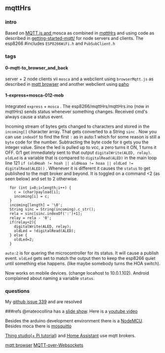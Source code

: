 ## mqttHrs
### intro
Based on <a href="https://github.com/mqttjs/MQTT.js">MQTT.js and <a href="https://github.com/mcollina/mosca"></a>mosca</a> as combined in <a href="https://github.com/arvindr21/mqttApp">mqttHrs</a> and using code as described in <a href="http://thejackalofjavascript.com/getting-started-mqtt/">getting-started-mqtt/</a> for node servers and clients. The esp8266 #includes `ESP8266WiFi.h` and `PubSubClient.h`


### tags
#### 0-mqtt-to_browser_and_back
server + 2 node clients vii `mosca` and a webclient using `browserMqtt.js` as described in <a href="https://www.npmjs.com/package/mqtt#browser">mqtt browser</a> and another webclient using <a href="https://www.eclipse.org/paho/clients/js/">paho</a>
#### 1-express+mosca-012-mob
Integrated `express` + `mosca` .  The esp8266/mqttHrs/mqttHrs.ino (now in mqttHrs) sends status whenever something changes. Received cmd's always cause a status event. 

Incoming stream of bytes gets changed to characters and stored in the `incoming[]` character array. That gets converted to a String `sinc` . Now you can use `indexOf` to find the first `:` as in auto:1 which for some reason is still a `byte` code for the number. Subtracting the byte code for `0` gets you the integer value. Since the led is pulled up to vcc, a zero turns it ON, 1 turns it  OFF. 0/1 get immediately sent to that output `digitalWrite(ALED, relay)`. `oldLed` is a variable that is compared to `digitalRead(ALED)` in the main loop line 121 `if (oldHoah != hoah || oldHoaa != hoaa || oldLed != digitalRead(ALED))` . Whenever it is different it causes the `status` to get published to the mqtt broker and beyond. It is toggled on a command <2 (as seen below) and set to 2 otherwise. 


      for (int i=0;i<length;i++) {
        c = (char)payload[i];
        incoming[i] = c;
      }
      incoming[length] = '\0';
      String sinc = String(incoming).c_str();
      rela = sinc[sinc.indexOf(':')+1];
      relay = rela - '0';
      if(relay<2){
        digitalWrite(ALED, relay);
        oldLed = !digitalRead(ALED);
      } else {
        oldLed=2;
      }
`auto:2` is for quering the microcontroller for its status. It will cause a publish event. `oldLed` gets set to match the output then to keep the esp8266 quiet until something else happens. (like maybe somebody turns the HOA switch).

Now works on mobile devices. (change locahost to 10.0.1.102). Android complained about naming a variable `status`. 

### questions
My <a href="https://github.com/mcollina/mosca/issues/399">github issue 339</a> and are resolved

###refs
@mateocollina has a <a href="http://mcollina.github.io/mqtt_and_nodejs/#1">slide show</a>. Here is a <a href="https://www.youtube.com/watch?v=xmKd2lYqEPA">youtube video</a>

Besides the arduino development environment there is a <a href="http://nodemcu.com/index_en.html">NodeMCU</a>. Besides moca there is <a href="http://test.mosquitto.org/">mosquitto</a> 

<a href="http://blog.thingstud.io/getting-started/free-mqtt-brokers-for-thingstudio/">Thing studio</a>(<a href="http://blog.thingstud.io/recipes/how-to-make-your-raspberry-pi-the-ultimate-iot-hub/">+ Pi tutorial</a>) and <a href="https://home-assistant.io/blog/2015/10/11/measure-temperature-with-esp8266-and-report-to-mqtt/">Home Assistant</a> use mqtt brokers.

<a href="https://www.npmjs.com/package/mqtt#browser">mqtt browser</a>
<a href="https://github.com/mcollina/mosca/wiki/MQTT-over-Websockets">MQTT-over-Websockets</a>
<a href=""></a>
 
